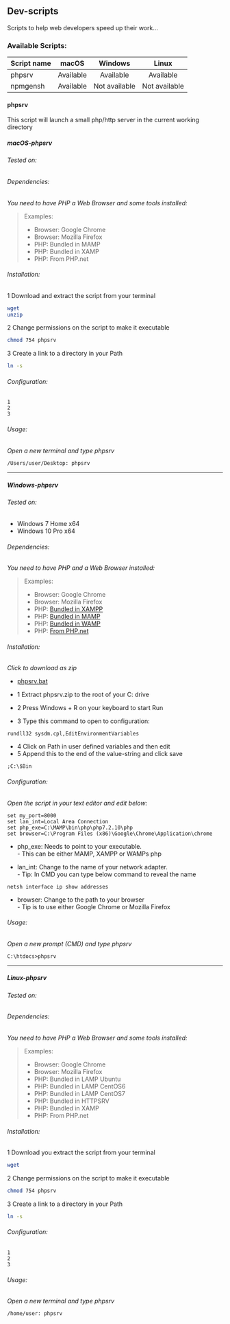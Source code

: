 ## Dev-scripts
Scripts to help web developers speed up their work...

### Available Scripts:
|Script name|  macOS  | Windows |  Linux  |
|:---|:---:|:---:|:---:|
|phpsrv|Available|Available|Available|
|npmgensh|Available|Not available|Not available|

#### phpsrv
This script will launch a small php/http server in the current working directory

##### macOS-phpsrv

###### Tested on:

###### Dependencies:
_You need to have PHP a Web Browser and some tools installed:_ 
> Examples:
> - Browser: Google Chrome
> - Browser: Mozilla Firefox
> - PHP: Bundled in MAMP
> - PHP: Bundled in XAMP
> - PHP: From PHP.net

###### Installation:
1 Download and extract the script from your terminal
```BASH
wget
unzip
```
2 Change permissions on the script to make it executable
```BASH
chmod 754 phpsrv
```
3 Create a link to a directory in your Path
```BASH
ln -s
```
###### Configuration:
```
1
2
3
```
###### Usage:
_Open a new terminal and type phpsrv_
```BASH
/Users/user/Desktop: phpsrv
```
---
##### Windows-phpsrv

###### Tested on:
- Windows 7 Home x64
- Windows 10 Pro x64

###### Dependencies:
_You need to have PHP and a Web Browser installed:_ 
> Examples:
> - Browser: Google Chrome
> - Browser: Mozilla Firefox
> - PHP: [Bundled in XAMPP](https://www.apachefriends.org/index.html)
> - PHP: [Bundled in MAMP](https://www.mamp.info/en/)
> - PHP: [Bundled in WAMP](http://www.wampserver.com/en/)
> - PHP: [From PHP.net](https://secure.php.net/downloads.php)

###### Installation:
_Click to download as zip_
* [phpsrv.bat](Windows/phpsrv.zip?raw=true "Click here to download phpsrv.zip")


* 1 Extract phpsrv.zip to the root of your C: drive
* 2 Press Windows + R on your keyboard to start Run
* 3 Type this command to open to configuration:

```
rundll32 sysdm.cpl,EditEnvironmentVariables
```
* 4 Click on Path in user defined variables and then edit
* 5 Append this to the end of the value-string and click save

```
;C:\$Bin
```

###### Configuration:
_Open the script in your text editor and edit below:_

```
set my_port=8000
set lan_int=Local Area Connection
set php_exe=C:\MAMP\bin\php\php7.2.10\php
set browser=C:\Program Files (x86)\Google\Chrome\Application\chrome
```
- php_exe: Needs to point to your executable.
<br/>- This can be either MAMP, XAMPP or WAMPs php

- lan_int: Change to the name of your network adapter.
<br/>- Tip: In CMD you can type below command to reveal the name

```
netsh interface ip show addresses
```

- browser: Change to the path to your browser
<br/>- Tip is to use either Google Chrome or Mozilla Firefox

###### Usage:
_Open a new prompt (CMD) and type phpsrv_
```
C:\htdocs>phpsrv
```
---

##### Linux-phpsrv

###### Tested on:

###### Dependencies:
_You need to have PHP a Web Browser and some tools installed:_ 
> Examples:
> - Browser: Google Chrome
> - Browser: Mozilla Firefox
> - PHP: Bundled in LAMP Ubuntu
> - PHP: Bundled in LAMP CentOS6
> - PHP: Bundled in LAMP CentOS7
> - PHP: Bundled in HTTPSRV
> - PHP: Bundled in XAMP
> - PHP: From PHP.net

###### Installation:
1 Download you extract the script from your terminal
```BASH
wget
```
2 Change permissions on the script to make it executable
```BASH
chmod 754 phpsrv
```
3 Create a link to a directory in your Path
```BASH
ln -s
```
###### Configuration:
```
1
2
3
```
###### Usage:
_Open a new terminal and type phpsrv_
```BASH
/home/user: phpsrv
```